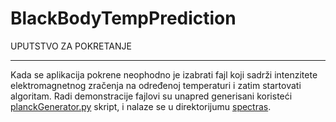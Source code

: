 # BlackBodyTempPrediction

 UPUTSTVO ZA POKRETANJE  <br/><hr/>

Kada se aplikacija pokrene neophodno je izabrati fajl koji 
sadrži intenzitete elektromagnetnog zračenja na određenoj 
temperaturi i zatim startovati algoritam. Radi demonstracije 
fajlovi su unapred generisani koristeći [planckGenerator.py](generator/planckGenerator.py) 
skript, i nalaze se u direktorijumu [spectras](spectras).